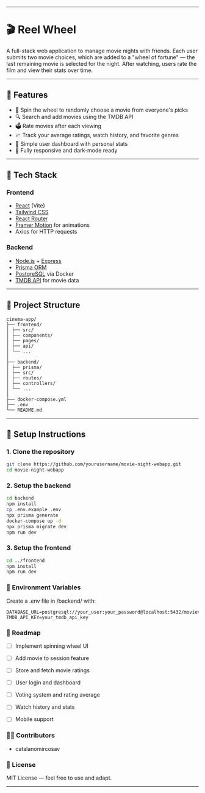 ___
# 🎬 Reel Wheel
A full-stack web application to manage movie nights with friends. Each user submits two movie choices, which are added to a "wheel of fortune" — the last remaining movie is selected for the night. After watching, users rate the film and view their stats over time.

---
## 🚀 Features
- 🎡 Spin the wheel to randomly choose a movie from everyone's picks
- 🔍 Search and add movies using the TMDB API
- 🗳️ Rate movies after each viewing
- 📈 Track your average ratings, watch history, and favorite genres
- 🧠 Simple user dashboard with personal stats
- 🌙 Fully responsive and dark-mode ready

---
## 🧰 Tech Stack
### Frontend
- [React](https://react.dev/) (Vite)
- [Tailwind CSS](https://tailwindcss.com/)
- [React Router](https://reactrouter.com/)
- [Framer Motion](https://www.framer.com/motion/) for animations
- Axios for HTTP requests
### Backend
- [Node.js](https://nodejs.org/) + [Express](https://expressjs.com/)
- [Prisma ORM](https://www.prisma.io/)
- [PostgreSQL](https://www.postgresql.org/) via Docker
- [TMDB API](https://developer.themoviedb.org/) for movie data
---
## 📁 Project Structure
```
cinema-app/
├── frontend/
│ ├── src/
│ ├── components/
│ ├── pages/
│ ├── api/
│ └── ...
│
├── backend/
│ ├── prisma/
│ ├── src/
│ ├── routes/
│ ├── controllers/
│ └── ...
│
├── docker-compose.yml
├── .env
└── README.md
```
___

## 🧪 Setup Instructions

### 1. Clone the repository

```bash
git clone https://github.com/yourusername/movie-night-webapp.git
cd movie-night-webapp
```

### 2. Setup the backend
```bash
cd backend
npm install
cp .env.example .env
npx prisma generate
docker-compose up -d
npx prisma migrate dev
npm run dev
```

### 3. Setup the frontend
```bash
cd ../frontend
npm install
npm run dev
```

### 🔑 Environment Variables
Create a .env file in /backend/ with:
```
DATABASE_URL=postgresql://your_user:your_password@localhost:5432/movienight
TMDB_API_KEY=your_tmdb_api_key
```

### 📌 Roadmap
- [ ] Implement spinning wheel UI
- [ ] Add movie to session feature
- [ ] Store and fetch movie ratings
- [ ] User login and dashboard
- [ ] Voting system and rating average
- [ ] Watch history and stats
- [ ] Mobile support


### 🧑‍💻 Contributors
 - catalanomircosav

### 📄 License
MIT License — feel free to use and adapt.
___
